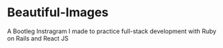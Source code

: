 # Beautiful-Images
A Bootleg Instragram I made to practice full-stack development with Ruby on Rails and React JS
